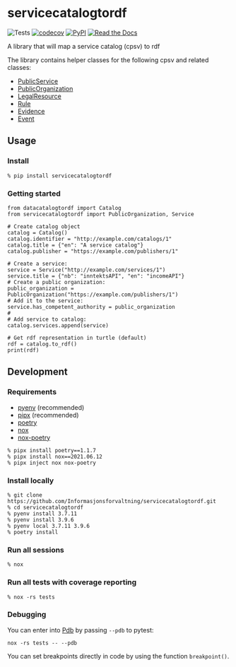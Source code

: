 # servicecatalogtordf

![Tests](https://github.com/Informasjonsforvaltning/servicecatalogtordf/workflows/Tests/badge.svg)
[![codecov](https://codecov.io/gh/Informasjonsforvaltning/servicecatalogtordf/branch/main/graph/badge.svg)](https://codecov.io/gh/Informasjonsforvaltning/servicecatalogtordf)
[![PyPI](https://img.shields.io/pypi/v/servicecatalogtordf.svg)](https://pypi.org/project/servicecatalogtordf/)
[![Read the Docs](https://readthedocs.org/projects/servicecatalogtordf/badge/)](https://servicecatalogtordf.readthedocs.io/)

A library that will map a service catalog (cpsv) to rdf

The library contains helper classes for the following cpsv and related classes:

- [PublicService](https://data.norge.no/specification/dcat-ap-no/#klasse-offentlig-tjeneste)
- [PublicOrganization](https://data.norge.no/specification/dcat-ap-no/#klasse-offentlig-organisasjon)
- [LegalResource](https://data.norge.no/specification/dcat-ap-no/#klasse-regulativ-ressurs)
- [Rule](https://data.norge.no/specification/dcat-ap-no/#klasse-regel)
- [Evidence](https://joinup.ec.europa.eu/collection/semantic-interoperability-community-semic/solution/core-public-service-vocabulary-application-profile)
- [Event](https://joinup.ec.europa.eu/collection/semantic-interoperability-community-semic/solution/core-public-service-vocabulary-application-profile)

## Usage

### Install

```Shell
% pip install servicecatalogtordf
```

### Getting started

```Shell
from datacatalogtordf import Catalog
from servicecatalogtordf import PublicOrganization, Service

# Create catalog object
catalog = Catalog()
catalog.identifier = "http://example.com/catalogs/1"
catalog.title = {"en": "A service catalog"}
catalog.publisher = "https://example.com/publishers/1"

# Create a service:
service = Service("http://example.com/services/1")
service.title = {"nb": "inntektsAPI", "en": "incomeAPI"}
# Create a public organization:
public_organization = PublicOrganization("https://example.com/publishers/1")
# Add it to the service:
service.has_competent_authority = public_organization
#
# Add service to catalog:
catalog.services.append(service)

# Get rdf representation in turtle (default)
rdf = catalog.to_rdf()
print(rdf)
```

## Development

### Requirements

- [pyenv](https://github.com/pyenv/pyenv) (recommended)
- [pipx](https://github.com/pipxproject/pipx) (recommended)
- [poetry](https://python-poetry.org/)
- [nox](https://nox.thea.codes/en/stable/)
- [nox-poetry](https://github.com/cjolowicz/nox-poetry)

```Shell
% pipx install poetry==1.1.7
% pipx install nox==2021.06.12
% pipx inject nox nox-poetry
```

### Install locally

```Shell
% git clone https://github.com/Informasjonsforvaltning/servicecatalogtordf.git
% cd servicecatalogtordf
% pyenv install 3.7.11
% pyenv install 3.9.6
% pyenv local 3.7.11 3.9.6
% poetry install
```

### Run all sessions

```Shell
% nox
```

### Run all tests with coverage reporting

```Shell
% nox -rs tests
```

### Debugging

You can enter into [Pdb](https://docs.python.org/3/library/pdb.html) by passing `--pdb` to pytest:

```Shell
nox -rs tests -- --pdb
```

You can set breakpoints directly in code by using the function `breakpoint()`.
